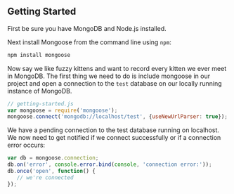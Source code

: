 ## Getting Started
First be sure you have MongoDB and Node.js installed.

Next install Mongoose from the command line using `npm`:
```sh
npm install mongoose
```
Now say we like fuzzy kittens and want to record every kitten we ever meet in MongoDB. The first thing we need to do is include mongoose in our project and open a connection to the `test` database on our locally running instance of MongoDB.
```js
// getting-started.js
var mongoose = require('mongoose');
mongoose.connect('mongodb://localhost/test', {useNewUrlParser: true});
```
We have a pending connection to the test database running on localhost. We now need to get notified if we connect successfully or if a connection error occurs:
```js
var db = mongoose.connection;
db.on('error', console.error.bind(console, 'connection error:'));
db.once('open', function() {
   // we're connected
});
```